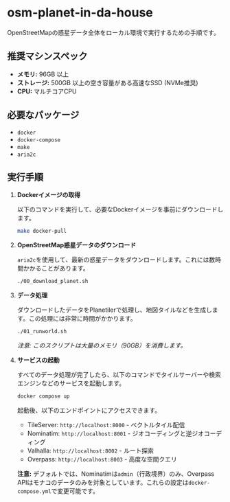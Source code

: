 # osm-planet-in-da-house

OpenStreetMapの惑星データ全体をローカル環境で実行するための手順です。

## 推奨マシンスペック

- **メモリ:** 96GB 以上
- **ストレージ:** 500GB 以上の空き容量がある高速なSSD (NVMe推奨)
- **CPU:** マルチコアCPU

## 必要なパッケージ

- `docker`
- `docker-compose`
- `make`
- `aria2c`

## 実行手順

1.  **Dockerイメージの取得**

    以下のコマンドを実行して、必要なDockerイメージを事前にダウンロードします。

    ```bash
    make docker-pull
    ```

2.  **OpenStreetMap惑星データのダウンロード**

    `aria2c`を使用して、最新の惑星データをダウンロードします。これには数時間かかることがあります。

    ```bash
    ./00_download_planet.sh
    ```

3.  **データ処理**

    ダウンロードしたデータをPlanetilerで処理し、地図タイルなどを生成します。この処理には非常に時間がかかります。

    ```bash
    ./01_runworld.sh
    ```
    *注意: このスクリプトは大量のメモリ（90GB）を消費します。*

4.  **サービスの起動**

    すべてのデータ処理が完了したら、以下のコマンドでタイルサーバーや検索エンジンなどのサービスを起動します。

    ```bash
    docker compose up
    ```

    起動後、以下のエンドポイントにアクセスできます。
    - TileServer: `http://localhost:8000` - ベクトルタイル配信
    - Nominatim: `http://localhost:8001` - ジオコーディングと逆ジオコーディング
    - Valhalla: `http://localhost:8002` - ルート探索
    - Overpass: `http://localhost:8003` - 高度な空間クエリ

    **注意:** デフォルトでは、Nominatimは`admin`（行政境界）のみ、Overpass APIはモナコのデータのみを対象としています。これらの設定は`docker-compose.yml`で変更可能です。